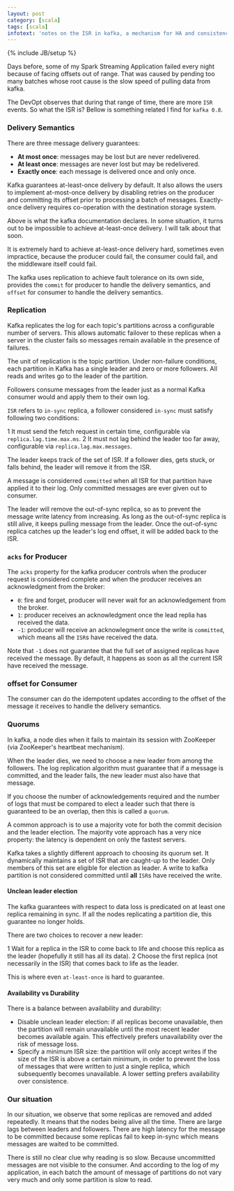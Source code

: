 ```yaml
---
layout: post
category: [scala]
tags: [scala]
infotext: 'notes on the ISR in kafka, a mechanism for HA and consistence.'
---
```

{% include JB/setup %}

Days before, some of my Spark Streaming Application failed every night because of facing 
offsets out of range. That was caused by pending too many batches whose root cause is 
the slow speed of pulling data from kafka.

The DevOpt observes that during that range of time, there are more `ISR` events. So what 
the ISR is? Bellow is something related I find for `kafka 0.8`.

### Delivery Semantics

There are three message delivery guarantees:

- __At most once__: messages may be lost but are never redelivered.
- __At least once__: messages are never lost but may be redelivered.
- __Exactly once__: each message is delivered once and only once.

Kafka guarantees at-least-once delivery by default. It also allows the users to implement 
at-most-once delivery by disabling retries on the producer and committing its offset prior 
to processing a batch of messages. Exactly-once delivery requires co-operation with the 
destination storage system.

Above is what the kafka documentation declares. In some situation, it turns out to be 
impossible to achieve at-least-once delivery. I will talk about that soon.

It is extremely hard to achieve at-least-once delivery hard, sometimes even impractice, 
because the producer could fail, the consumer could fail, and the middleware itself could 
fail.

The kafka uses replication to achieve fault tolerance on its own side, provides the 
`commit` for producer to handle the delivery semantics, and `offset` for consumer to handle 
the delivery semantics.

### Replication

Kafka replicates the log for each topic's partitions across a configurable number of servers. 
This allows automatic failover to these replicas when a server in the cluster fails so 
messages remain available in the presence of failures.

The unit of replication is the topic partition. Under non-failure conditions, each partition 
in Kafka has a single leader and zero or more followers. All reads and writes go to the 
leader of the partition.

Followers consume messages from the leader just as a normal Kafka consumer would and apply 
them to their own log.

`ISR` refers to `in-sync` replica, a follower considered `in-sync` must satisfy following 
two conditions:

1 It must send the fetch request in certain time, configurable via `replica.lag.time.max.ms`.
2 It must not lag behind the leader too far away, configurable via `replica.lag.max.messages`.

The leader keeps track of the set of ISR. If a follower dies, gets stuck, or falls behind, 
the leader will remove it from the ISR.

A message is considerred `committed` when all ISR for that partition have applied it to 
their log. Only committed messages are ever given out to consumer.

The leader will remove the out-of-sync replica, so as to prevent the message write latency 
from increasing. As long as the out-of-sync replica is still alive, it keeps pulling 
message from the leader. Once the out-of-sync replica catches up the leader's log end 
offset, it will be added back to the ISR.

### `acks` for Producer

The `acks` property for the kafka producer controls when the producer request is considered 
complete and when the producer receives an acknowledgment from the broker:

- `0`: fire and forget, producer will never wait for an acknowledgement from the broker.
- `1`: producer receives an acknowledgment once the lead replia has received the data.
- `-1`: producer will receive an acknowlegment once the write is `committed`, which means 
all the `ISR`s have received the data.

Note that `-1` does not guarantee that the full set of assigned replicas have received the 
message. By default, it happens as soon as all the current ISR have received the message.

### offset for Consumer

The consumer can do the idempotent updates according to the offset of the message it 
receives to handle the delivery semantics.

### Quorums

In kafka, a node dies when it fails to maintain its session with ZooKeeper (via ZooKeeper's 
heartbeat mechanism).

When the leader dies, we need to choose a new leader from among the followers. The log 
replication algorithm must guarantee that if a message is committed, and the leader fails, 
the new leader must also have that message.

If you choose the number of acknowledgements required and the number of logs that must be 
compared to elect a leader such that there is guaranteed to be an overlap, then this is 
called a `quorum`.

A common approach is to use a majority vote for both the commit decision and the leader 
election. The majority vote approach has a very nice property: the latency is dependent on 
only the fastest servers.

Kafka takes a slightly different approach to choosing its quorum set. It dynamically 
maintains a set of ISR that are caught-up to the leader. Only members of this set are 
eligible for election as leader. A write to kafka partition is not considered committed 
until __all__ `ISR`s have received the write.

#### Unclean leader election

The kafka guarantees with respect to data loss is predicated on at least one replica 
remaining in sync. If all the nodes replicating a partition die, this guarantee no longer 
holds.

There are two choices to recover a new leader:

1 Wait for a replica in the ISR to come back to life and choose this replica as the 
leader (hopefully it still has all its data).
2 Choose the first replica (not necessarily in the ISR) that comes back to life as the 
leader.

This is where even `at-least-once` is hard to guarantee.

#### Availability vs Durability

There is a balance between availability and durability:

- Disable unclean leader election: if all replicas become unavailable, then the partition will 
remain unavailable until the most recent leader becomes available again. This effectively 
prefers unavailability over the risk of message loss.
- Specify a minimum ISR size: the partition will only accept writes if the size of the ISR is 
above a certain minimum, in order to prevent the loss of messages that were written to just a 
single replica, which subsequently becomes unavailable. A lower setting prefers availability 
over consistence.

### Our situation

In our situation, we observe that some replicas are removed and added repeatedly. It means that 
the nodes being alive all the time. There are large lags between leaders and followers. There 
are high latency for the message to be committed because some replicas fail to keep in-sync which 
means messages are waited to be committed.

There is still no clear clue why reading is so slow. Because uncommitted messages are not visible 
to the consumer. And according to the log of my application, in each batch the amount of message 
of partitions do not vary very much and only some partition is slow to read.
